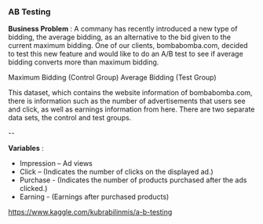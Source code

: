 ### AB Testing

**Business Problem** : A commany has recently introduced a new type of bidding, the average bidding, as an alternative to the bid given to the current maximum bidding.
One of our clients, bombabomba.com, decided to test this new feature and would like to do an A/B test to see if average bidding converts more than maximum bidding.

Maximum Bidding (Control Group)
Average Bidding (Test Group)

This dataset, which contains the website information of bombabomba.com, there is information such as the number of advertisements that users see and click, as well as earnings information from here. There are two separate data sets, the control and test groups.

--

**Variables** :
- Impression – Ad views
- Click – (Indicates the number of clicks on the displayed ad.)
- Purchase - (Indicates the number of products purchased after the ads clicked.)
- Earning - (Earnings after purchased products)


https://www.kaggle.com/kubrabilinmis/a-b-testing
